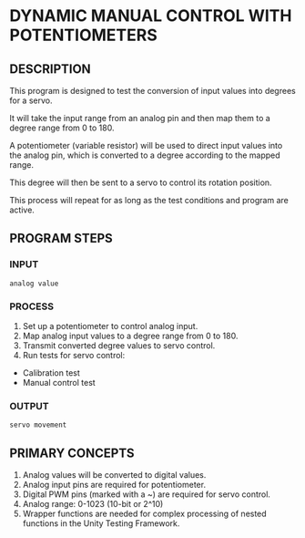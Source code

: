# DYNAMIC MANUAL CONTROL WITH POTENTIOMETERS

## DESCRIPTION

This program is designed to test the conversion of input values into degrees for a servo.

It will take the input range from an analog pin and then map them to a degree range from 0 to 180.

A potentiometer (variable resistor) will be used to direct input values into the analog pin, which is converted to a degree according to the mapped range.

This degree will then be sent to a servo to control its rotation position.

This process will repeat for as long as the test conditions and program are active.

## PROGRAM STEPS

### INPUT
`analog value`


### PROCESS

1. Set up a potentiometer to control analog input.
2. Map analog input values to a degree range from 0 to 180.
3. Transmit converted degree values to servo control.
4. Run tests for servo control:
  - Calibration test
  - Manual control test


### OUTPUT
`servo movement`

## PRIMARY CONCEPTS

1. Analog values will be converted to digital values.
2. Analog input pins are required for potentiometer.
3. Digital PWM pins (marked with a ~) are required for servo control. 
4. Analog range: 0-1023 (10-bit or 2^10)
5. Wrapper functions are needed for complex processing of nested functions in the Unity Testing Framework.
